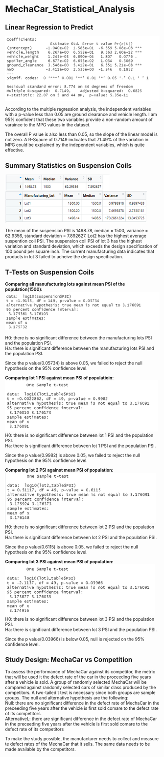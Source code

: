 # MechaCar_Statistical_Analysis

## Linear Regression to Predict

![alt text](https://github.com/tixie0124/MechaCar_Statistical_Analysis/blob/main/images/deliverable_1.PNG)

According to the multiple regression analysis, the independent variables with a p-value less than 0.05 are ground clearance and vehicle length. I am 95% confident that these two variables provide a non-random amount of varaince to the MPG values in the dataset. 

The overall P value is also less than 0.05, so the slope of the linear model is not zero. A R-Sqaure of 0.7149 indicates that 71.49% of the variation in MPG could be explained by the independent variables, which is quite effective. 

## Summary Statistics on Suspension Coils
![alt text](https://github.com/tixie0124/MechaCar_Statistical_Analysis/blob/main/images/total_sum.PNG)
![alt text](https://github.com/tixie0124/MechaCar_Statistical_Analysis/blob/main/images/lot_sum.PNG)

The mean of the suspension PSI is 1498.78, median = 1500, variance = 62.9356, standard deviation = 7.892627.
Lot2 has the highest average suspention coil PSI. The suspension coil PSI of lot 3 has the highest variation and standard deviation, which exceeds the design specification of 100 pound per square inch. The current manufacturing data indicates that products in lot 3 failed to acheive the design specification.

## T-Tests on Suspension Coils

**Comparing all manufacturing lots against mean PSI of the population(1500):**
![alt text](https://github.com/tixie0124/MechaCar_Statistical_Analysis/blob/main/images/t_test_total.PNG)<br />

H0: there is no significant difference between the manufacturing lots PSI and the population PSI.<br />
Ha: there is significant difference between the manufacturing lots PSI and the population PSI.<br />

Since the p value(0.05734) is above 0.05, we failed to reject the null hypothesis on the 95% confidence level.<br />


**Comparing lot 1 PSI against mean PSI of populatioin:**<br />
![alt text](https://github.com/tixie0124/MechaCar_Statistical_Analysis/blob/main/images/t_test_lot_1.PNG)<br />
H0: there is no significant difference between lot 1 PSI and the population PSI.<br />
Ha: there is significant difference between lot 1 PSI and the population PSI.<br />

Since the p value(0.9982) is above 0.05, we failed to reject the null hypothesis on the 95% confidence level.<br />


**Comparing lot 2 PSI against mean PSI of population:**<br />
![alt text](https://github.com/tixie0124/MechaCar_Statistical_Analysis/blob/main/images/t_test_lot_2.PNG)<br />
H0: there is no significant difference between lot 2 PSI and the population PSI.<br />
Ha: there is significant difference between lot 2 PSI and the population PSI.<br />

Since the p value(0.6115) is above 0.05, we failed to reject the null hypothesis on the 95% confidence level.<br />


**Comparing lot 3 PSI against mean PSI of population:**<br />
![alt text](https://github.com/tixie0124/MechaCar_Statistical_Analysis/blob/main/images/t_test_lot_3.PNG)<br />
H0: there is no significant difference between lot 3 PSI and the population PSI.<br />
Ha: there is significant difference between lot 3 PSI and the population PSI.<br />

Since the p value(0.03966) is below 0.05, null is rejected on the 95% confidence level.<br />



## Study Design: MechaCar vs Competition
To assess the performance of MechaCar against its competitor, the metric that will be used it the defect rate of the car in the proceeding five years after a vehicle is sold. 
A group of randomly selected MechaCar will be compared against randomly selected cars of similar class produced by the competitors. A two-tailed t test is necessary since both groups are sample groups. The null and alternative hypothesis are the following:<br />
Null: there are no significant difference in the defect rate of MechaCar in the preceeding five years after the vehicle is first sold comare to the defect rate of its competitors<br />
AlternativeL: there are significant difference in the defect rate of MechaCar in the preceeding five years after the vehicle is first sold comare to the defect rate of its competitors<br />

To make the study possible, the manufacturer needs to collect and measure te defect rates of the MechaCar that it sells. The same data needs to be made available by the competitors. 



